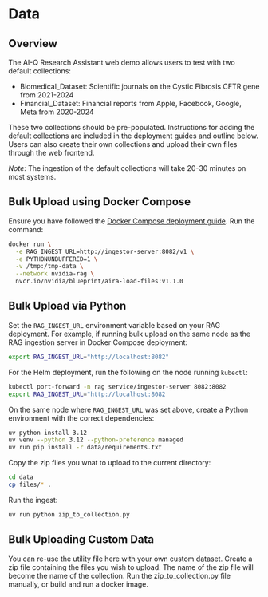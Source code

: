 # Data

## Overview 

The AI-Q Research Assistant web demo allows users to test with two default collections:

- Biomedical_Dataset: Scientific journals on the Cystic Fibrosis CFTR gene from 2021-2024
- Financial_Dataset: Financial reports from Apple, Facebook, Google, Meta from 2020-2024

These two collections should be pre-populated. Instructions for adding the default collections are included in the deployment guides and outline below. Users can also create their own collections and upload their own files through the web frontend.

*Note*: The ingestion of the default collections will take 20-30 minutes on most systems.

## Bulk Upload using Docker Compose

Ensure you have followed the [Docker Compose deployment guide](/docs/get-started/get-started-docker-compose.md). Run the command:

```bash
docker run \
  -e RAG_INGEST_URL=http://ingestor-server:8082/v1 \
  -e PYTHONUNBUFFERED=1 \
  -v /tmp:/tmp-data \
  --network nvidia-rag \
  nvcr.io/nvidia/blueprint/aira-load-files:v1.1.0
```

## Bulk Upload via Python 

Set the `RAG_INGEST_URL` environment variable based on your RAG deployment. For example, if running bulk upload on the same node as the RAG ingestion server in Docker Compose deployment:

```bash
export RAG_INGEST_URL="http://localhost:8082"
```

For the Helm deployment, run the following on the node running `kubectl`:
```bash
kubectl port-forward -n rag service/ingestor-server 8082:8082
export RAG_INGEST_URL="http://localhost:8082
```

On the same node where `RAG_INGEST_URL` was set above, create a Python environment with the correct dependencies:

```bash
uv python install 3.12
uv venv --python 3.12 --python-preference managed
uv run pip install -r data/requirements.txt
```

Copy the zip files you wnat to upload to the current directory:

```bash
cd data
cp files/* .
```

Run the ingest: 

```bash
uv run python zip_to_collection.py
```

## Bulk Uploading Custom Data

You can re-use the utility file here with your own custom dataset. Create a zip file containing the files you wish to upload. The name of the zip file will become the name of the collection. Run the zip_to_collection.py file manually, or build and run a docker image.
